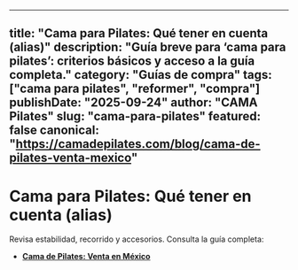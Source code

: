 
---
title: "Cama para Pilates: Qué tener en cuenta (alias)"
description: "Guía breve para ‘cama para pilates’: criterios básicos y acceso a la guía completa."
category: "Guías de compra"
tags: ["cama para pilates", "reformer", "compra"]
publishDate: "2025-09-24"
author: "CAMA Pilates"
slug: "cama-para-pilates"
featured: false
canonical: "https://camadepilates.com/blog/cama-de-pilates-venta-mexico"
---

# Cama para Pilates: Qué tener en cuenta (alias)

Revisa estabilidad, recorrido y accesorios. Consulta la guía completa:

- **[Cama de Pilates: Venta en México](/blog/cama-de-pilates-venta-mexico)**
